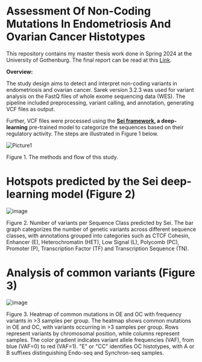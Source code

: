 
# **Assessment Of Non-Coding Mutations In Endometriosis And Ovarian Cancer Histotypes**

This repository contains my master thesis work done in Spring 2024 at the University of Gothenburg. The final report can be read at this [Link](https://github.com/manuelrujano/Modig_thesis/blob/main/Rujano_Thesis_Masters_Degree.pdf).

**Overview:**

The study design aims to detect and interpret non-coding variants in endometriosis and ovarian cancer. Sarek version 
3.2.3 was used for variant analysis on the FastQ files of whole exome
sequencing data (WES). The pipeline included preprocessing, variant calling, and annotation,
generating VCF files as output. 

Further, VCF files were processed using the **[Sei framework](https://github.com/manuelrujano/Modig_thesis/blob/main/Sei_framework.ipynb), a deep-learning** pre-trained model to categorize
the sequences based on their regulatory activity. The steps are illustrated in Figure 1 below.


![Picture1](https://github.com/user-attachments/assets/46a8d75f-7e0d-4b79-97ff-99d4b36ecc7a)

Figure 1. The methods and flow of this study. 

# **Hotspots predicted by the Sei deep-learning model (Figure 2)**

![image](https://github.com/user-attachments/assets/cebb0e20-0f9f-42f0-976a-3b86f200e77a)

Figure 2. Number of variants per Sequence Class predicted by Sei. The bar graph categorizes the number of genetic variants across different sequence classes, with annotations grouped into categories such as CTCF Cohesin, Enhancer (E), Heterochromatin (HET), Low Signal (L), Polycomb (PC), Promoter (P), Transcription Factor (TF) and Transcription Sequence (TN). 

# **Analysis of common variants (Figure 3)**


![image](https://github.com/user-attachments/assets/c3ea1dfd-145c-44b6-874d-d9b457d0fdcc)

Figure 3. Heatmap of common mutations in OE and OC with frequency variants in >3 samples per group. The heatmap shows common mutations in OE and OC, with variants occurring in >3 samples per group. Rows represent variants by chromosomal position, while columns represent samples. The color gradient indicates variant allele frequencies (VAF), from blue (VAF=0) to red (VAF=1). "E" or "CC" identifies OC histotypes, with A or B suffixes distinguishing Endo-seq and Synchron-seq samples.




